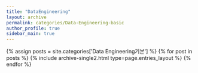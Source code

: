 ```yaml
---
title: "DataEngineering"
layout: archive
permalink: categories/Data-Engineering-basic
author_profile: true
sidebar_main: true
---
```



{% assign posts = site.categories['Data Engineering기본'] %}
{% for post in posts %} {% include archive-single2.html type=page.entries_layout %} {% endfor %}